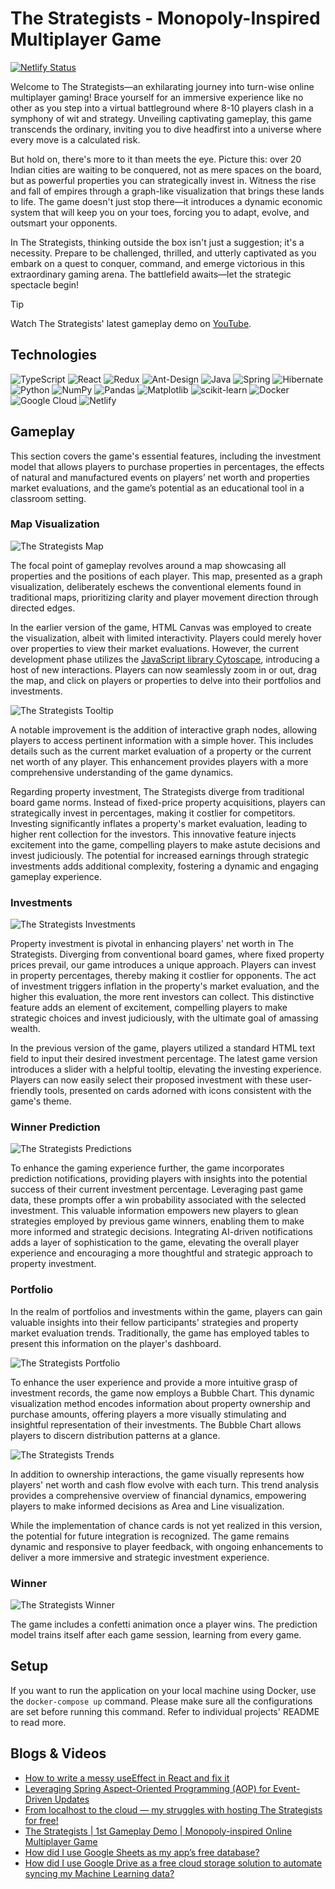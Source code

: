 # The Strategists - Monopoly-Inspired Multiplayer Game

[![Netlify Status](https://api.netlify.com/api/v1/badges/9fd07386-0ff5-4f26-97c7-503273b3f276/deploy-status)](https://app.netlify.com/sites/strategists/deploys)

Welcome to The Strategists—an exhilarating journey into turn-wise online multiplayer gaming! Brace yourself for an immersive experience like no other as you step into a virtual battleground where 8-10 players clash in a symphony of wit and strategy. Unveiling captivating gameplay, this game transcends the ordinary, inviting you to dive headfirst into a universe where every move is a calculated risk.

But hold on, there's more to it than meets the eye. Picture this: over 20 Indian cities are waiting to be conquered, not as mere spaces on the board, but as powerful properties you can strategically invest in. Witness the rise and fall of empires through a graph-like visualization that brings these lands to life. The game doesn't just stop there—it introduces a dynamic economic system that will keep you on your toes, forcing you to adapt, evolve, and outsmart your opponents.

In The Strategists, thinking outside the box isn't just a suggestion; it's a necessity. Prepare to be challenged, thrilled, and utterly captivated as you embark on a quest to conquer, command, and emerge victorious in this extraordinary gaming arena. The battlefield awaits—let the strategic spectacle begin!

> [!TIP]
> Watch The Strategists' latest gameplay demo on [YouTube](https://www.youtube.com/watch?v=hvkbyQzbgW0).

## Technologies

![TypeScript](https://img.shields.io/badge/typescript-%23007ACC.svg?style=for-the-badge&logo=typescript&logoColor=white)
![React](https://img.shields.io/badge/react-%2320232a.svg?style=for-the-badge&logo=react&logoColor=%2361DAFB)
![Redux](https://img.shields.io/badge/redux-%23593d88.svg?style=for-the-badge&logo=redux&logoColor=white)
![Ant-Design](https://img.shields.io/badge/-AntDesign-%230170FE?style=for-the-badge&logo=ant-design&logoColor=white)
![Java](https://img.shields.io/badge/java-%23ED8B00.svg?style=for-the-badge&logo=openjdk&logoColor=white)
![Spring](https://img.shields.io/badge/spring-%236DB33F.svg?style=for-the-badge&logo=spring&logoColor=white)
![Hibernate](https://img.shields.io/badge/Hibernate-59666C?style=for-the-badge&logo=Hibernate&logoColor=white)
![Python](https://img.shields.io/badge/python-3670A0?style=for-the-badge&logo=python&logoColor=ffdd54)
![NumPy](https://img.shields.io/badge/numpy-%23013243.svg?style=for-the-badge&logo=numpy&logoColor=white)
![Pandas](https://img.shields.io/badge/pandas-%23150458.svg?style=for-the-badge&logo=pandas&logoColor=white)
![Matplotlib](https://img.shields.io/badge/Matplotlib-%23ffffff.svg?style=for-the-badge&logo=Matplotlib&logoColor=black)
![scikit-learn](https://img.shields.io/badge/scikit--learn-%23F7931E.svg?style=for-the-badge&logo=scikit-learn&logoColor=white)
![Docker](https://img.shields.io/badge/docker-%230db7ed.svg?style=for-the-badge&logo=docker&logoColor=white)
![Google Cloud](https://img.shields.io/badge/GoogleCloud-%234285F4.svg?style=for-the-badge&logo=google-cloud&logoColor=white)
![Netlify](https://img.shields.io/badge/netlify-%23000000.svg?style=for-the-badge&logo=netlify&logoColor=#00C7B7)

## Gameplay

This section covers the game's essential features, including the investment model that allows players to purchase properties in percentages, the effects of natural and manufactured events on players’ net worth and properties market evaluations, and the game’s potential as an educational tool in a classroom setting.

### Map Visualization

![The Strategists Map](/images/map.png)

The focal point of gameplay revolves around a map showcasing all properties and the positions of each player. This map, presented as a graph visualization, deliberately eschews the conventional elements found in traditional maps, prioritizing clarity and player movement direction through directed edges.

In the earlier version of the game, HTML Canvas was employed to create the visualization, albeit with limited interactivity. Players could merely hover over properties to view their market evaluations. However, the current development phase utilizes the [JavaScript library Cytoscape](https://js.cytoscape.org/), introducing a host of new interactions. Players can now seamlessly zoom in or out, drag the map, and click on players or properties to delve into their portfolios and investments.

![The Strategists Tooltip](/images/tooltip.png)

A notable improvement is the addition of interactive graph nodes, allowing players to access pertinent information with a simple hover. This includes details such as the current market evaluation of a property or the current net worth of any player. This enhancement provides players with a more comprehensive understanding of the game dynamics.

Regarding property investment, The Strategists diverge from traditional board game norms. Instead of fixed-price property acquisitions, players can strategically invest in percentages, making it costlier for competitors. Investing significantly inflates a property's market evaluation, leading to higher rent collection for the investors. This innovative feature injects excitement into the game, compelling players to make astute decisions and invest judiciously. The potential for increased earnings through strategic investments adds additional complexity, fostering a dynamic and engaging gameplay experience.

### Investments

![The Strategists Investments](/images/invest.png)

Property investment is pivotal in enhancing players' net worth in The Strategists. Diverging from conventional board games, where fixed property prices prevail, our game introduces a unique approach. Players can invest in property percentages, thereby making it costlier for opponents. The act of investment triggers inflation in the property's market evaluation, and the higher this evaluation, the more rent investors can collect. This distinctive feature adds an element of excitement, compelling players to make strategic choices and invest judiciously, with the ultimate goal of amassing wealth.

In the previous version of the game, players utilized a standard HTML text field to input their desired investment percentage. The latest game version introduces a slider with a helpful tooltip, elevating the investing experience. Players can now easily select their proposed investment with these user-friendly tools, presented on cards adorned with icons consistent with the game's theme.

### Winner Prediction

![The Strategists Predictions](/images/prediction.png)

To enhance the gaming experience further, the game incorporates prediction notifications, providing players with insights into the potential success of their current investment percentage. Leveraging past game data, these prompts offer a win probability associated with the selected investment. This valuable information empowers new players to glean strategies employed by previous game winners, enabling them to make more informed and strategic decisions. Integrating AI-driven notifications adds a layer of sophistication to the game, elevating the overall player experience and encouraging a more thoughtful and strategic approach to property investment.

### Portfolio

In the realm of portfolios and investments within the game, players can gain valuable insights into their fellow participants' strategies and property market evaluation trends. Traditionally, the game has employed tables to present this information on the player's dashboard.

![The Strategists Portfolio](/images/portfolio.png)

To enhance the user experience and provide a more intuitive grasp of investment records, the game now employs a Bubble Chart. This dynamic visualization method encodes information about property ownership and purchase amounts, offering players a more visually stimulating and insightful representation of their investments. The Bubble Chart allows players to discern distribution patterns at a glance.

![The Strategists Trends](/images/trends.png)

In addition to ownership interactions, the game visually represents how players' net worth and cash flow evolve with each turn. This trend analysis provides a comprehensive overview of financial dynamics, empowering players to make informed decisions as Area and Line visualization.

While the implementation of chance cards is not yet realized in this version, the potential for future integration is recognized. The game remains dynamic and responsive to player feedback, with ongoing enhancements to deliver a more immersive and strategic investment experience.

### Winner

![The Strategists Winner](/images/winner.png)

The game includes a confetti animation once a player wins. The prediction model trains itself after each game session, learning from every game.

## Setup

If you want to run the application on your local machine using Docker, use the `docker-compose up` command. Please make sure all the configurations are set before running this command. Refer to individual projects' README to read more.

## Blogs & Videos

- [How to write a messy useEffect in React and fix it](https://medium.com/@shuchawl/how-to-write-a-messy-useeffect-in-react-and-fix-it-c0e98f872d22)
- [Leveraging Spring Aspect-Oriented Programming (AOP) for Event-Driven Updates](https://medium.com/@shuchawl/leveraging-spring-aspect-oriented-programming-aop-for-event-driven-updates-a53240de6dc2)
- [From localhost to the cloud — my struggles with hosting The Strategists for free!](https://medium.com/@shuchawl/from-localhost-to-the-cloud-my-struggles-with-hosting-the-strategists-for-free-66b7b5664c9a)
- [The Strategists | 1st Gameplay Demo | Monopoly-inspired Online Multiplayer Game](https://www.youtube.com/watch?v=hvkbyQzbgW0)
- [How did I use Google Sheets as my app’s free database?](https://medium.com/@shuchawl/how-did-i-use-google-sheets-as-my-apps-free-database-c38faa5be6b3)
- [How did I use Google Drive as a free cloud storage solution to automate syncing my Machine Learning data?](https://medium.com/@shuchawl/how-did-i-use-google-drive-as-a-free-cloud-storage-solution-to-automate-syncing-my-machine-learning-e1f288ebeab9)

